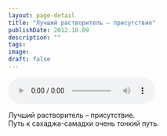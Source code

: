 ```yaml
---
layout: page-detail
title: "Лучший растворитель – присутствие"
publishDate: 2012.10.09
description: ""
tags:
image:
draft: false
---
```


<audio title="2012.10.09 - Лучший растворитель – присутствие.mp3" src="https://filer-api.advayta.org/v1.0/public/files/73779" controls=""></audio>

 Лучший растворитель – присутствие.  
Путь к сахаджа-самадхи очень тонкий путь. 

  
